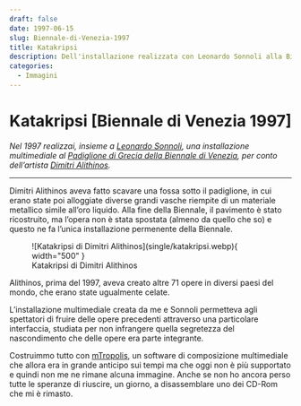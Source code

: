 ```yaml
---
draft: false
date: 1997-06-15 
slug: Biennale-di-Venezia-1997
title: Katakripsi
description: Dell'installazione realizzata con Leonardo Sonnoli alla Biennale di Venezia 1997 per Dimitri Alithinos.
categories:
  - Immagini
---
```


# Katakripsi [Biennale di Venezia 1997]

*Nel 1997 realizzai, insieme a [Leonardo Sonnoli](https://www.sonnoli.com/?page_id=2), una installazione multimediale al [Padiglione di Grecia della Biennale di Venezia](https://europeforvisitors.com/venice/articles/looking_back_on_biennale.htm), per conto dell’artista [Dimitri Alithinos](https://www.torart.com/it-it/dimitris-alithinos.aspx).* 

<!-- more -->

---

Dimitri Alithinos aveva fatto scavare una fossa sotto il padiglione, in cui erano state poi alloggiate diverse grandi vasche riempite di un materiale metallico simile all’oro liquido. Alla fine della Biennale, il pavimento è stato ricostruito, ma l’opera non è stata spostata (almeno da quello che so) e questo ne fa l’unica installazione permenente della Biennale.

<figure markdown>
  ![Katakripsi di Dimitri Alithinos](single/katakripsi.webp){ width="500" }
  <figcaption>Katakripsi di Dimitri Alithinos</figcaption>
</figure>

Alithinos, prima del 1997, aveva creato altre 71 opere in diversi paesi del mondo, che erano state ugualmente celate.

L’installazione multimediale creata da me e Sonnoli permetteva agli spettatori di fruire delle opere precedenti attraverso una particolare interfaccia, studiata per non infrangere quella segretezza del nascondimento che delle opere era parte integrante.

Costruimmo tutto con [mTropolis](https://en.wikipedia.org/wiki/MTropolis), un software di composizione multimediale che allora era in grande anticipo sui tempi ma che oggi non è più supportato e quindi non me ne rimane alcuna immagine. Anche se non ho ancora perso tutte le speranze di riuscire, un giorno, a disassemblare uno dei CD-Rom che mi è rimasto.